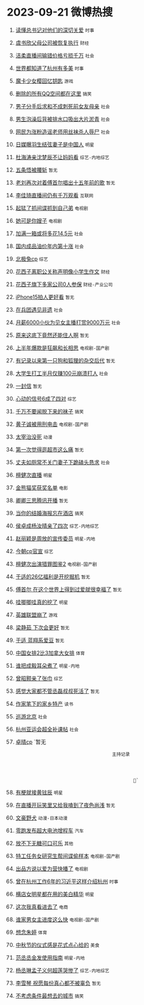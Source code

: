 # 2023-09-21 微博热搜 
1. [读懂总书记对他们的深切关爱](https://m.weibo.cn/search?containerid=100103type%3D1%26t%3D10%26q%3D%23%E8%AF%BB%E6%87%82%E6%80%BB%E4%B9%A6%E8%AE%B0%E5%AF%B9%E4%BB%96%E4%BB%AC%E7%9A%84%E6%B7%B1%E5%88%87%E5%85%B3%E7%88%B1%23&stream_entry_id=51&isnewpage=1&extparam=seat%3D1%26cate%3D10103%26stream_entry_id%3D51%26dgr%3D0%26pos%3D0%26filter_type%3Drealtimehot%26c_type%3D51%26q%3D%2523%25E8%25AF%25BB%25E6%2587%2582%25E6%2580%25BB%25E4%25B9%25A6%25E8%25AE%25B0%25E5%25AF%25B9%25E4%25BB%2596%25E4%25BB%25AC%25E7%259A%2584%25E6%25B7%25B1%25E5%2588%2587%25E5%2585%25B3%25E7%2588%25B1%2523%26display_time%3D1695241153%26pre_seqid%3D169524115311402733313) `时事` 

2. [虞书欣父母公司被恢复执行](https://m.weibo.cn/search?containerid=100103type%3D1%26t%3D10%26q%3D%23%E8%99%9E%E4%B9%A6%E6%AC%A3%E7%88%B6%E6%AF%8D%E5%85%AC%E5%8F%B8%E8%A2%AB%E6%81%A2%E5%A4%8D%E6%89%A7%E8%A1%8C%23&stream_entry_id=31&isnewpage=1&extparam=seat%3D1%26band_rank%3D1%26stream_entry_id%3D31%26flag%3D2%26filter_type%3Drealtimehot%26c_type%3D31%26cate%3D5001%26lcate%3D5001%26realpos%3D1%26q%3D%2523%25E8%2599%259E%25E4%25B9%25A6%25E6%25AC%25A3%25E7%2588%25B6%25E6%25AF%258D%25E5%2585%25AC%25E5%258F%25B8%25E8%25A2%25AB%25E6%2581%25A2%25E5%25A4%258D%25E6%2589%25A7%25E8%25A1%258C%2523%26dgr%3D0%26pos%3D0%26display_time%3D1695241153%26pre_seqid%3D169524115311402733313) `财经` 

3. [洁柔直播间输错价格亏损千万](https://m.weibo.cn/search?containerid=100103type%3D1%26t%3D10%26q%3D%23%E6%B4%81%E6%9F%94%E7%9B%B4%E6%92%AD%E9%97%B4%E8%BE%93%E9%94%99%E4%BB%B7%E6%A0%BC%E4%BA%8F%E6%8D%9F%E5%8D%83%E4%B8%87%23&stream_entry_id=31&isnewpage=1&extparam=seat%3D1%26band_rank%3D2%26stream_entry_id%3D31%26flag%3D2%26filter_type%3Drealtimehot%26c_type%3D31%26cate%3D5001%26lcate%3D5001%26realpos%3D2%26q%3D%2523%25E6%25B4%2581%25E6%259F%2594%25E7%259B%25B4%25E6%2592%25AD%25E9%2597%25B4%25E8%25BE%2593%25E9%2594%2599%25E4%25BB%25B7%25E6%25A0%25BC%25E4%25BA%258F%25E6%258D%259F%25E5%258D%2583%25E4%25B8%2587%2523%26dgr%3D0%26pos%3D1%26display_time%3D1695241153%26pre_seqid%3D169524115311402733313) `社会` 

4. [世界都知道了杭州有多美](https://m.weibo.cn/search?containerid=100103type%3D1%26t%3D10%26q%3D%23%E4%B8%96%E7%95%8C%E9%83%BD%E7%9F%A5%E9%81%93%E4%BA%86%E6%9D%AD%E5%B7%9E%E6%9C%89%E5%A4%9A%E7%BE%8E%23&stream_entry_id=31&isnewpage=1&extparam=seat%3D1%26band_rank%3D3%26stream_entry_id%3D31%26flag%3D0%26filter_type%3Drealtimehot%26c_type%3D31%26cate%3D5001%26lcate%3D5001%26realpos%3D3%26q%3D%2523%25E4%25B8%2596%25E7%2595%258C%25E9%2583%25BD%25E7%259F%25A5%25E9%2581%2593%25E4%25BA%2586%25E6%259D%25AD%25E5%25B7%259E%25E6%259C%2589%25E5%25A4%259A%25E7%25BE%258E%2523%26dgr%3D0%26pos%3D2%26display_time%3D1695241153%26pre_seqid%3D169524115311402733313) `时事` 

5. [魔卡少女樱回忆钥匙](https://m.weibo.cn/search?containerid=100103type%3D1%26t%3D10%26q%3D%23%E9%AD%94%E5%8D%A1%E5%B0%91%E5%A5%B3%E6%A8%B1%E5%9B%9E%E5%BF%86%E9%92%A5%E5%8C%99%23&stream_entry_id=31&isnewpage=1&extparam=seat%3D1%26adid%3D203536%26stream_entry_id%3D31%26pos%3D3%26c_type%3D31%26band_rank%3D4%26cate%3D5001%26topic_ad%3D1%26filter_type%3Drealtimehot%26lcate%3D5001%26q%3D%2523%25E9%25AD%2594%25E5%258D%25A1%25E5%25B0%2591%25E5%25A5%25B3%25E6%25A8%25B1%25E5%259B%259E%25E5%25BF%2586%25E9%2592%25A5%25E5%258C%2599%2523%26dgr%3D0%26is_ad_pos%3D1%26display_time%3D1695241153%26pre_seqid%3D169524115311402733313) `游戏` 

6. [删除的所有QQ空间都在这里](https://m.weibo.cn/search?containerid=100103type%3D1%26t%3D10%26q%3D%23%E5%88%A0%E9%99%A4%E7%9A%84%E6%89%80%E6%9C%89QQ%E7%A9%BA%E9%97%B4%E9%83%BD%E5%9C%A8%E8%BF%99%E9%87%8C%23&stream_entry_id=31&isnewpage=1&extparam=seat%3D1%26band_rank%3D4%26stream_entry_id%3D31%26flag%3D16%26filter_type%3Drealtimehot%26c_type%3D31%26cate%3D5001%26lcate%3D5001%26realpos%3D4%26q%3D%2523%25E5%2588%25A0%25E9%2599%25A4%25E7%259A%2584%25E6%2589%2580%25E6%259C%2589QQ%25E7%25A9%25BA%25E9%2597%25B4%25E9%2583%25BD%25E5%259C%25A8%25E8%25BF%2599%25E9%2587%258C%2523%26dgr%3D0%26pos%3D4%26display_time%3D1695241153%26pre_seqid%3D169524115311402733313) `搞笑` 

7. [男子分手后求和不成刺死前女友母亲](https://m.weibo.cn/search?containerid=100103type%3D1%26t%3D10%26q%3D%23%E7%94%B7%E5%AD%90%E5%88%86%E6%89%8B%E5%90%8E%E6%B1%82%E5%92%8C%E4%B8%8D%E6%88%90%E5%88%BA%E6%AD%BB%E5%89%8D%E5%A5%B3%E5%8F%8B%E6%AF%8D%E4%BA%B2%23&stream_entry_id=31&isnewpage=1&extparam=seat%3D1%26band_rank%3D5%26stream_entry_id%3D31%26flag%3D0%26filter_type%3Drealtimehot%26c_type%3D31%26cate%3D5001%26lcate%3D5001%26realpos%3D5%26q%3D%2523%25E7%2594%25B7%25E5%25AD%2590%25E5%2588%2586%25E6%2589%258B%25E5%2590%258E%25E6%25B1%2582%25E5%2592%258C%25E4%25B8%258D%25E6%2588%2590%25E5%2588%25BA%25E6%25AD%25BB%25E5%2589%258D%25E5%25A5%25B3%25E5%258F%258B%25E6%25AF%258D%25E4%25BA%25B2%2523%26dgr%3D0%26pos%3D5%26display_time%3D1695241153%26pre_seqid%3D169524115311402733313) `社会` 

8. [男生泡澡后背被排水口吸出大片淤青](https://m.weibo.cn/search?containerid=100103type%3D1%26t%3D10%26q%3D%23%E7%94%B7%E7%94%9F%E6%B3%A1%E6%BE%A1%E5%90%8E%E8%83%8C%E8%A2%AB%E6%8E%92%E6%B0%B4%E5%8F%A3%E5%90%B8%E5%87%BA%E5%A4%A7%E7%89%87%E6%B7%A4%E9%9D%92%23&stream_entry_id=31&isnewpage=1&extparam=seat%3D1%26band_rank%3D6%26stream_entry_id%3D31%26flag%3D0%26filter_type%3Drealtimehot%26c_type%3D31%26cate%3D5001%26lcate%3D5001%26realpos%3D6%26q%3D%2523%25E7%2594%25B7%25E7%2594%259F%25E6%25B3%25A1%25E6%25BE%25A1%25E5%2590%258E%25E8%2583%258C%25E8%25A2%25AB%25E6%258E%2592%25E6%25B0%25B4%25E5%258F%25A3%25E5%2590%25B8%25E5%2587%25BA%25E5%25A4%25A7%25E7%2589%2587%25E6%25B7%25A4%25E9%259D%2592%2523%26dgr%3D0%26pos%3D6%26display_time%3D1695241153%26pre_seqid%3D169524115311402733313) `社会` 

9. [网民为涨粉造谣老师用丝袜杀人辱尸](https://m.weibo.cn/search?containerid=100103type%3D1%26t%3D10%26q%3D%23%E7%BD%91%E6%B0%91%E4%B8%BA%E6%B6%A8%E7%B2%89%E9%80%A0%E8%B0%A3%E8%80%81%E5%B8%88%E7%94%A8%E4%B8%9D%E8%A2%9C%E6%9D%80%E4%BA%BA%E8%BE%B1%E5%B0%B8%23&stream_entry_id=31&isnewpage=1&extparam=seat%3D1%26adid%3D204476%26stream_entry_id%3D31%26pos%3D7%26c_type%3D31%26cate%3D5001%26band_rank%3D7%26filter_type%3Drealtimehot%26lcate%3D5001%26q%3D%2523%25E7%25BD%2591%25E6%25B0%2591%25E4%25B8%25BA%25E6%25B6%25A8%25E7%25B2%2589%25E9%2580%25A0%25E8%25B0%25A3%25E8%2580%2581%25E5%25B8%2588%25E7%2594%25A8%25E4%25B8%259D%25E8%25A2%259C%25E6%259D%2580%25E4%25BA%25BA%25E8%25BE%25B1%25E5%25B0%25B8%2523%26dgr%3D0%26is_ad_pos%3D1%26display_time%3D1695241153%26pre_seqid%3D169524115311402733313) `社会` 

10. [日媒曝羽生结弦妻子是中国人](https://m.weibo.cn/search?containerid=100103type%3D1%26t%3D10%26q%3D%23%E6%97%A5%E5%AA%92%E6%9B%9D%E7%BE%BD%E7%94%9F%E7%BB%93%E5%BC%A6%E5%A6%BB%E5%AD%90%E6%98%AF%E4%B8%AD%E5%9B%BD%E4%BA%BA%23&stream_entry_id=31&isnewpage=1&extparam=seat%3D1%26band_rank%3D7%26stream_entry_id%3D31%26flag%3D0%26filter_type%3Drealtimehot%26c_type%3D31%26cate%3D5001%26lcate%3D5001%26realpos%3D7%26q%3D%2523%25E6%2597%25A5%25E5%25AA%2592%25E6%259B%259D%25E7%25BE%25BD%25E7%2594%259F%25E7%25BB%2593%25E5%25BC%25A6%25E5%25A6%25BB%25E5%25AD%2590%25E6%2598%25AF%25E4%25B8%25AD%25E5%259B%25BD%25E4%25BA%25BA%2523%26dgr%3D0%26pos%3D8%26display_time%3D1695241153%26pre_seqid%3D169524115311402733313) `明星` 

11. [杜海涛亲沈梦辰不让妈妈看](https://m.weibo.cn/search?containerid=100103type%3D1%26t%3D10%26q%3D%23%E6%9D%9C%E6%B5%B7%E6%B6%9B%E4%BA%B2%E6%B2%88%E6%A2%A6%E8%BE%B0%E4%B8%8D%E8%AE%A9%E5%A6%88%E5%A6%88%E7%9C%8B%23&stream_entry_id=31&isnewpage=1&extparam=seat%3D1%26band_rank%3D8%26stream_entry_id%3D31%26flag%3D0%26filter_type%3Drealtimehot%26c_type%3D31%26cate%3D5001%26lcate%3D5001%26realpos%3D8%26q%3D%2523%25E6%259D%259C%25E6%25B5%25B7%25E6%25B6%259B%25E4%25BA%25B2%25E6%25B2%2588%25E6%25A2%25A6%25E8%25BE%25B0%25E4%25B8%258D%25E8%25AE%25A9%25E5%25A6%2588%25E5%25A6%2588%25E7%259C%258B%2523%26dgr%3D0%26pos%3D9%26display_time%3D1695241153%26pre_seqid%3D169524115311402733313) `综艺-内地综艺` 

12. [五条悟被腰斩](https://m.weibo.cn/search?containerid=100103type%3D1%26t%3D10%26q%3D%E4%BA%94%E6%9D%A1%E6%82%9F%E8%A2%AB%E8%85%B0%E6%96%A9&stream_entry_id=31&isnewpage=1&extparam=seat%3D1%26band_rank%3D9%26stream_entry_id%3D31%26flag%3D16%26filter_type%3Drealtimehot%26c_type%3D31%26cate%3D5001%26lcate%3D5001%26realpos%3D9%26q%3D%25E4%25BA%2594%25E6%259D%25A1%25E6%2582%259F%25E8%25A2%25AB%25E8%2585%25B0%25E6%2596%25A9%26dgr%3D0%26pos%3D10%26display_time%3D1695241153%26pre_seqid%3D169524115311402733313) `暂无` 

13. [老刘再次对着傅首尔唱出十五年前的歌](https://m.weibo.cn/search?containerid=100103type%3D1%26t%3D10%26q%3D%E8%80%81%E5%88%98%E5%86%8D%E6%AC%A1%E5%AF%B9%E7%9D%80%E5%82%85%E9%A6%96%E5%B0%94%E5%94%B1%E5%87%BA%E5%8D%81%E4%BA%94%E5%B9%B4%E5%89%8D%E7%9A%84%E6%AD%8C&stream_entry_id=31&isnewpage=1&extparam=seat%3D1%26band_rank%3D10%26stream_entry_id%3D31%26flag%3D0%26filter_type%3Drealtimehot%26c_type%3D31%26cate%3D5001%26lcate%3D5001%26realpos%3D10%26q%3D%25E8%2580%2581%25E5%2588%2598%25E5%2586%258D%25E6%25AC%25A1%25E5%25AF%25B9%25E7%259D%2580%25E5%2582%2585%25E9%25A6%2596%25E5%25B0%2594%25E5%2594%25B1%25E5%2587%25BA%25E5%258D%2581%25E4%25BA%2594%25E5%25B9%25B4%25E5%2589%258D%25E7%259A%2584%25E6%25AD%258C%26dgr%3D0%26pos%3D11%26display_time%3D1695241153%26pre_seqid%3D169524115311402733313) `暂无` 

14. [李佳琦直播间仍有千万观看](https://m.weibo.cn/search?containerid=100103type%3D1%26t%3D10%26q%3D%23%E6%9D%8E%E4%BD%B3%E7%90%A6%E7%9B%B4%E6%92%AD%E9%97%B4%E4%BB%8D%E6%9C%89%E5%8D%83%E4%B8%87%E8%A7%82%E7%9C%8B%23&stream_entry_id=31&isnewpage=1&extparam=seat%3D1%26band_rank%3D11%26stream_entry_id%3D31%26flag%3D0%26filter_type%3Drealtimehot%26c_type%3D31%26cate%3D5001%26lcate%3D5001%26realpos%3D11%26q%3D%2523%25E6%259D%258E%25E4%25BD%25B3%25E7%2590%25A6%25E7%259B%25B4%25E6%2592%25AD%25E9%2597%25B4%25E4%25BB%258D%25E6%259C%2589%25E5%258D%2583%25E4%25B8%2587%25E8%25A7%2582%25E7%259C%258B%2523%26dgr%3D0%26pos%3D12%26display_time%3D1695241153%26pre_seqid%3D169524115311402733313) `互联网` 

15. [起猛了抓间谍抓到自己弟](https://m.weibo.cn/search?containerid=100103type%3D1%26t%3D10%26q%3D%23%E8%B5%B7%E7%8C%9B%E4%BA%86%E6%8A%93%E9%97%B4%E8%B0%8D%E6%8A%93%E5%88%B0%E8%87%AA%E5%B7%B1%E5%BC%9F%23&stream_entry_id=31&isnewpage=1&extparam=seat%3D1%26band_rank%3D12%26stream_entry_id%3D31%26flag%3D1%26filter_type%3Drealtimehot%26c_type%3D31%26cate%3D5001%26lcate%3D5001%26realpos%3D12%26q%3D%2523%25E8%25B5%25B7%25E7%258C%259B%25E4%25BA%2586%25E6%258A%2593%25E9%2597%25B4%25E8%25B0%258D%25E6%258A%2593%25E5%2588%25B0%25E8%2587%25AA%25E5%25B7%25B1%25E5%25BC%259F%2523%26dgr%3D0%26pos%3D13%26display_time%3D1695241153%26pre_seqid%3D169524115311402733313) `电视剧` 

16. [她可是你嫂子](https://m.weibo.cn/search?containerid=100103type%3D1%26t%3D10%26q%3D%23%E5%A5%B9%E5%8F%AF%E6%98%AF%E4%BD%A0%E5%AB%82%E5%AD%90%23&stream_entry_id=31&isnewpage=1&extparam=seat%3D1%26band_rank%3D13%26stream_entry_id%3D31%26flag%3D0%26filter_type%3Drealtimehot%26c_type%3D31%26cate%3D5001%26lcate%3D5001%26realpos%3D13%26q%3D%2523%25E5%25A5%25B9%25E5%258F%25AF%25E6%2598%25AF%25E4%25BD%25A0%25E5%25AB%2582%25E5%25AD%2590%2523%26dgr%3D0%26pos%3D14%26display_time%3D1695241153%26pre_seqid%3D169524115311402733313) `电视剧` 

17. [加满一箱或将多花14.5元](https://m.weibo.cn/search?containerid=100103type%3D1%26t%3D10%26q%3D%23%E5%8A%A0%E6%BB%A1%E4%B8%80%E7%AE%B1%E6%88%96%E5%B0%86%E5%A4%9A%E8%8A%B114.5%E5%85%83%23&stream_entry_id=31&isnewpage=1&extparam=seat%3D1%26band_rank%3D14%26stream_entry_id%3D31%26flag%3D0%26filter_type%3Drealtimehot%26c_type%3D31%26cate%3D5001%26lcate%3D5001%26realpos%3D14%26q%3D%2523%25E5%258A%25A0%25E6%25BB%25A1%25E4%25B8%2580%25E7%25AE%25B1%25E6%2588%2596%25E5%25B0%2586%25E5%25A4%259A%25E8%258A%25B114.5%25E5%2585%2583%2523%26dgr%3D0%26pos%3D15%26display_time%3D1695241153%26pre_seqid%3D169524115311402733313) `社会` 

18. [国内成品油价年内第十涨](https://m.weibo.cn/search?containerid=100103type%3D1%26t%3D10%26q%3D%23%E5%9B%BD%E5%86%85%E6%88%90%E5%93%81%E6%B2%B9%E4%BB%B7%E5%B9%B4%E5%86%85%E7%AC%AC%E5%8D%81%E6%B6%A8%23&stream_entry_id=31&isnewpage=1&extparam=seat%3D1%26band_rank%3D15%26stream_entry_id%3D31%26flag%3D0%26filter_type%3Drealtimehot%26c_type%3D31%26cate%3D5001%26lcate%3D5001%26realpos%3D15%26q%3D%2523%25E5%259B%25BD%25E5%2586%2585%25E6%2588%2590%25E5%2593%2581%25E6%25B2%25B9%25E4%25BB%25B7%25E5%25B9%25B4%25E5%2586%2585%25E7%25AC%25AC%25E5%258D%2581%25E6%25B6%25A8%2523%26dgr%3D0%26pos%3D16%26display_time%3D1695241153%26pre_seqid%3D169524115311402733313) `社会` 

19. [北极兔cp](https://m.weibo.cn/search?containerid=100103type%3D1%26t%3D10%26q%3D%E5%8C%97%E6%9E%81%E5%85%94cp&stream_entry_id=31&isnewpage=1&extparam=seat%3D1%26band_rank%3D16%26stream_entry_id%3D31%26flag%3D0%26filter_type%3Drealtimehot%26c_type%3D31%26cate%3D5001%26lcate%3D5001%26realpos%3D16%26q%3D%25E5%258C%2597%25E6%259E%2581%25E5%2585%2594cp%26dgr%3D0%26pos%3D17%26display_time%3D1695241153%26pre_seqid%3D169524115311402733313) `综艺` 

20. [花西子离职公关称声明像小学生作文](https://m.weibo.cn/search?containerid=100103type%3D1%26t%3D10%26q%3D%23%E8%8A%B1%E8%A5%BF%E5%AD%90%E7%A6%BB%E8%81%8C%E5%85%AC%E5%85%B3%E7%A7%B0%E5%A3%B0%E6%98%8E%E5%83%8F%E5%B0%8F%E5%AD%A6%E7%94%9F%E4%BD%9C%E6%96%87%23&stream_entry_id=31&isnewpage=1&extparam=seat%3D1%26band_rank%3D17%26stream_entry_id%3D31%26flag%3D0%26filter_type%3Drealtimehot%26c_type%3D31%26cate%3D5001%26lcate%3D5001%26realpos%3D17%26q%3D%2523%25E8%258A%25B1%25E8%25A5%25BF%25E5%25AD%2590%25E7%25A6%25BB%25E8%2581%258C%25E5%2585%25AC%25E5%2585%25B3%25E7%25A7%25B0%25E5%25A3%25B0%25E6%2598%258E%25E5%2583%258F%25E5%25B0%258F%25E5%25AD%25A6%25E7%2594%259F%25E4%25BD%259C%25E6%2596%2587%2523%26dgr%3D0%26pos%3D18%26display_time%3D1695241153%26pre_seqid%3D169524115311402733313) `财经` 

21. [花西子旗下多家公司0人参保](https://m.weibo.cn/search?containerid=100103type%3D1%26t%3D10%26q%3D%23%E8%8A%B1%E8%A5%BF%E5%AD%90%E6%97%97%E4%B8%8B%E5%A4%9A%E5%AE%B6%E5%85%AC%E5%8F%B80%E4%BA%BA%E5%8F%82%E4%BF%9D%23&stream_entry_id=31&isnewpage=1&extparam=seat%3D1%26band_rank%3D18%26stream_entry_id%3D31%26flag%3D0%26filter_type%3Drealtimehot%26c_type%3D31%26cate%3D5001%26lcate%3D5001%26realpos%3D18%26q%3D%2523%25E8%258A%25B1%25E8%25A5%25BF%25E5%25AD%2590%25E6%2597%2597%25E4%25B8%258B%25E5%25A4%259A%25E5%25AE%25B6%25E5%2585%25AC%25E5%258F%25B80%25E4%25BA%25BA%25E5%258F%2582%25E4%25BF%259D%2523%26dgr%3D0%26pos%3D19%26display_time%3D1695241153%26pre_seqid%3D169524115311402733313) `财经-产业公司` 

22. [iPhone15拍人更好看](https://m.weibo.cn/search?containerid=100103type%3D1%26t%3D10%26q%3DiPhone15%E6%8B%8D%E4%BA%BA%E6%9B%B4%E5%A5%BD%E7%9C%8B&stream_entry_id=31&isnewpage=1&extparam=seat%3D1%26band_rank%3D19%26stream_entry_id%3D31%26flag%3D0%26filter_type%3Drealtimehot%26c_type%3D31%26cate%3D5001%26lcate%3D5001%26realpos%3D19%26q%3DiPhone15%25E6%258B%258D%25E4%25BA%25BA%25E6%259B%25B4%25E5%25A5%25BD%25E7%259C%258B%26dgr%3D0%26pos%3D20%26display_time%3D1695241153%26pre_seqid%3D169524115311402733313) `暂无` 

23. [在兵团遇见非遗](https://m.weibo.cn/search?containerid=100103type%3D1%26t%3D10%26q%3D%23%E5%9C%A8%E5%85%B5%E5%9B%A2%E9%81%87%E8%A7%81%E9%9D%9E%E9%81%97%23&stream_entry_id=31&isnewpage=1&extparam=seat%3D1%26band_rank%3D20%26stream_entry_id%3D31%26flag%3D32768%26filter_type%3Drealtimehot%26c_type%3D31%26cate%3D5001%26lcate%3D5001%26realpos%3D20%26q%3D%2523%25E5%259C%25A8%25E5%2585%25B5%25E5%259B%25A2%25E9%2581%2587%25E8%25A7%2581%25E9%259D%259E%25E9%2581%2597%2523%26dgr%3D0%26pos%3D21%26display_time%3D1695241153%26pre_seqid%3D169524115311402733313) `社会` 

24. [月薪6000小伙为见女主播打赏9000万元](https://m.weibo.cn/search?containerid=100103type%3D1%26t%3D10%26q%3D%23%E6%9C%88%E8%96%AA6000%E5%B0%8F%E4%BC%99%E4%B8%BA%E8%A7%81%E5%A5%B3%E4%B8%BB%E6%92%AD%E6%89%93%E8%B5%8F9000%E4%B8%87%E5%85%83%23&stream_entry_id=31&isnewpage=1&extparam=seat%3D1%26band_rank%3D21%26stream_entry_id%3D31%26flag%3D0%26filter_type%3Drealtimehot%26c_type%3D31%26cate%3D5001%26lcate%3D5001%26realpos%3D21%26q%3D%2523%25E6%259C%2588%25E8%2596%25AA6000%25E5%25B0%258F%25E4%25BC%2599%25E4%25B8%25BA%25E8%25A7%2581%25E5%25A5%25B3%25E4%25B8%25BB%25E6%2592%25AD%25E6%2589%2593%25E8%25B5%258F9000%25E4%25B8%2587%25E5%2585%2583%2523%26dgr%3D0%26pos%3D22%26display_time%3D1695241153%26pre_seqid%3D169524115311402733313) `社会` 

25. [原来这底下竟然还能住人啊](https://m.weibo.cn/search?containerid=100103type%3D1%26t%3D10%26q%3D%E5%8E%9F%E6%9D%A5%E8%BF%99%E5%BA%95%E4%B8%8B%E7%AB%9F%E7%84%B6%E8%BF%98%E8%83%BD%E4%BD%8F%E4%BA%BA%E5%95%8A&stream_entry_id=31&isnewpage=1&extparam=seat%3D1%26band_rank%3D22%26stream_entry_id%3D31%26flag%3D0%26filter_type%3Drealtimehot%26c_type%3D31%26cate%3D5001%26lcate%3D5001%26realpos%3D22%26q%3D%25E5%258E%259F%25E6%259D%25A5%25E8%25BF%2599%25E5%25BA%2595%25E4%25B8%258B%25E7%25AB%259F%25E7%2584%25B6%25E8%25BF%2598%25E8%2583%25BD%25E4%25BD%258F%25E4%25BA%25BA%25E5%2595%258A%26dgr%3D0%26pos%3D23%26display_time%3D1695241153%26pre_seqid%3D169524115311402733313) `暂无` 

26. [上半年爆款是狂飙和长相思](https://m.weibo.cn/search?containerid=100103type%3D1%26t%3D10%26q%3D%23%E4%B8%8A%E5%8D%8A%E5%B9%B4%E7%88%86%E6%AC%BE%E6%98%AF%E7%8B%82%E9%A3%99%E5%92%8C%E9%95%BF%E7%9B%B8%E6%80%9D%23&stream_entry_id=31&isnewpage=1&extparam=seat%3D1%26band_rank%3D23%26stream_entry_id%3D31%26flag%3D1%26filter_type%3Drealtimehot%26c_type%3D31%26cate%3D5001%26lcate%3D5001%26realpos%3D23%26q%3D%2523%25E4%25B8%258A%25E5%258D%258A%25E5%25B9%25B4%25E7%2588%2586%25E6%25AC%25BE%25E6%2598%25AF%25E7%258B%2582%25E9%25A3%2599%25E5%2592%258C%25E9%2595%25BF%25E7%259B%25B8%25E6%2580%259D%2523%26dgr%3D0%26pos%3D24%26display_time%3D1695241153%26pre_seqid%3D169524115311402733313) `电视剧-国产剧` 

27. [有记录以来第一只狗和狐狸的杂交后代](https://m.weibo.cn/search?containerid=100103type%3D1%26t%3D10%26q%3D%E6%9C%89%E8%AE%B0%E5%BD%95%E4%BB%A5%E6%9D%A5%E7%AC%AC%E4%B8%80%E5%8F%AA%E7%8B%97%E5%92%8C%E7%8B%90%E7%8B%B8%E7%9A%84%E6%9D%82%E4%BA%A4%E5%90%8E%E4%BB%A3&stream_entry_id=31&isnewpage=1&extparam=seat%3D1%26band_rank%3D24%26stream_entry_id%3D31%26flag%3D0%26filter_type%3Drealtimehot%26c_type%3D31%26cate%3D5001%26lcate%3D5001%26realpos%3D24%26q%3D%25E6%259C%2589%25E8%25AE%25B0%25E5%25BD%2595%25E4%25BB%25A5%25E6%259D%25A5%25E7%25AC%25AC%25E4%25B8%2580%25E5%258F%25AA%25E7%258B%2597%25E5%2592%258C%25E7%258B%2590%25E7%258B%25B8%25E7%259A%2584%25E6%259D%2582%25E4%25BA%25A4%25E5%2590%258E%25E4%25BB%25A3%26dgr%3D0%26pos%3D25%26display_time%3D1695241153%26pre_seqid%3D169524115311402733313) `暂无` 

28. [大学生打工半月仅赚100元崩溃打人](https://m.weibo.cn/search?containerid=100103type%3D1%26t%3D10%26q%3D%23%E5%A4%A7%E5%AD%A6%E7%94%9F%E6%89%93%E5%B7%A5%E5%8D%8A%E6%9C%88%E4%BB%85%E8%B5%9A100%E5%85%83%E5%B4%A9%E6%BA%83%E6%89%93%E4%BA%BA%23&stream_entry_id=31&isnewpage=1&extparam=seat%3D1%26band_rank%3D25%26stream_entry_id%3D31%26flag%3D0%26filter_type%3Drealtimehot%26c_type%3D31%26cate%3D5001%26lcate%3D5001%26realpos%3D25%26q%3D%2523%25E5%25A4%25A7%25E5%25AD%25A6%25E7%2594%259F%25E6%2589%2593%25E5%25B7%25A5%25E5%258D%258A%25E6%259C%2588%25E4%25BB%2585%25E8%25B5%259A100%25E5%2585%2583%25E5%25B4%25A9%25E6%25BA%2583%25E6%2589%2593%25E4%25BA%25BA%2523%26dgr%3D0%26pos%3D26%26display_time%3D1695241153%26pre_seqid%3D169524115311402733313) `社会` 

29. [一封信](https://m.weibo.cn/search?containerid=100103type%3D1%26t%3D10%26q%3D%E4%B8%80%E5%B0%81%E4%BF%A1&stream_entry_id=31&isnewpage=1&extparam=seat%3D1%26band_rank%3D26%26stream_entry_id%3D31%26flag%3D0%26filter_type%3Drealtimehot%26c_type%3D31%26cate%3D5001%26lcate%3D5001%26realpos%3D26%26q%3D%25E4%25B8%2580%25E5%25B0%2581%25E4%25BF%25A1%26dgr%3D0%26pos%3D27%26display_time%3D1695241153%26pre_seqid%3D169524115311402733313) `暂无` 

30. [心动的信号6成了四对](https://m.weibo.cn/search?containerid=100103type%3D1%26t%3D10%26q%3D%23%E5%BF%83%E5%8A%A8%E7%9A%84%E4%BF%A1%E5%8F%B76%E6%88%90%E4%BA%86%E5%9B%9B%E5%AF%B9%23&stream_entry_id=31&isnewpage=1&extparam=seat%3D1%26band_rank%3D27%26stream_entry_id%3D31%26flag%3D0%26filter_type%3Drealtimehot%26c_type%3D31%26cate%3D5001%26lcate%3D5001%26realpos%3D27%26q%3D%2523%25E5%25BF%2583%25E5%258A%25A8%25E7%259A%2584%25E4%25BF%25A1%25E5%258F%25B76%25E6%2588%2590%25E4%25BA%2586%25E5%259B%259B%25E5%25AF%25B9%2523%26dgr%3D0%26pos%3D28%26display_time%3D1695241153%26pre_seqid%3D169524115311402733313) `综艺` 

31. [千万不要闻脱下来的袜子](https://m.weibo.cn/search?containerid=100103type%3D1%26t%3D10%26q%3D%23%E5%8D%83%E4%B8%87%E4%B8%8D%E8%A6%81%E9%97%BB%E8%84%B1%E4%B8%8B%E6%9D%A5%E7%9A%84%E8%A2%9C%E5%AD%90%23&stream_entry_id=31&isnewpage=1&extparam=seat%3D1%26band_rank%3D28%26stream_entry_id%3D31%26flag%3D0%26filter_type%3Drealtimehot%26c_type%3D31%26cate%3D5001%26lcate%3D5001%26realpos%3D28%26q%3D%2523%25E5%258D%2583%25E4%25B8%2587%25E4%25B8%258D%25E8%25A6%2581%25E9%2597%25BB%25E8%2584%25B1%25E4%25B8%258B%25E6%259D%25A5%25E7%259A%2584%25E8%25A2%259C%25E5%25AD%2590%2523%26dgr%3D0%26pos%3D29%26display_time%3D1695241153%26pre_seqid%3D169524115311402733313) `搞笑` 

32. [黄子诚被用刑电击](https://m.weibo.cn/search?containerid=100103type%3D1%26t%3D10%26q%3D%23%E9%BB%84%E5%AD%90%E8%AF%9A%E8%A2%AB%E7%94%A8%E5%88%91%E7%94%B5%E5%87%BB%23&stream_entry_id=31&isnewpage=1&extparam=seat%3D1%26band_rank%3D29%26stream_entry_id%3D31%26flag%3D0%26filter_type%3Drealtimehot%26c_type%3D31%26cate%3D5001%26lcate%3D5001%26realpos%3D29%26q%3D%2523%25E9%25BB%2584%25E5%25AD%2590%25E8%25AF%259A%25E8%25A2%25AB%25E7%2594%25A8%25E5%2588%2591%25E7%2594%25B5%25E5%2587%25BB%2523%26dgr%3D0%26pos%3D30%26display_time%3D1695241153%26pre_seqid%3D169524115311402733313) `电视剧-国产剧` 

33. [太宰治没死](https://m.weibo.cn/search?containerid=100103type%3D1%26t%3D10%26q%3D%23%E5%A4%AA%E5%AE%B0%E6%B2%BB%E6%B2%A1%E6%AD%BB%23&stream_entry_id=31&isnewpage=1&extparam=seat%3D1%26band_rank%3D30%26stream_entry_id%3D31%26flag%3D0%26filter_type%3Drealtimehot%26c_type%3D31%26cate%3D5001%26lcate%3D5001%26realpos%3D30%26q%3D%2523%25E5%25A4%25AA%25E5%25AE%25B0%25E6%25B2%25BB%25E6%25B2%25A1%25E6%25AD%25BB%2523%26dgr%3D0%26pos%3D31%26display_time%3D1695241153%26pre_seqid%3D169524115311402733313) `动漫` 

34. [第一次觉得逛超市这么痛](https://m.weibo.cn/search?containerid=100103type%3D1%26t%3D10%26q%3D%E7%AC%AC%E4%B8%80%E6%AC%A1%E8%A7%89%E5%BE%97%E9%80%9B%E8%B6%85%E5%B8%82%E8%BF%99%E4%B9%88%E7%97%9B&stream_entry_id=31&isnewpage=1&extparam=seat%3D1%26band_rank%3D31%26stream_entry_id%3D31%26flag%3D1%26filter_type%3Drealtimehot%26c_type%3D31%26cate%3D5001%26lcate%3D5001%26realpos%3D31%26q%3D%25E7%25AC%25AC%25E4%25B8%2580%25E6%25AC%25A1%25E8%25A7%2589%25E5%25BE%2597%25E9%2580%259B%25E8%25B6%2585%25E5%25B8%2582%25E8%25BF%2599%25E4%25B9%2588%25E7%2597%259B%26dgr%3D0%26pos%3D32%26display_time%3D1695241153%26pre_seqid%3D169524115311402733313) `暂无` 

35. [丈夫如厕常不关门妻子下跪磕头恳求](https://m.weibo.cn/search?containerid=100103type%3D1%26t%3D10%26q%3D%23%E4%B8%88%E5%A4%AB%E5%A6%82%E5%8E%95%E5%B8%B8%E4%B8%8D%E5%85%B3%E9%97%A8%E5%A6%BB%E5%AD%90%E4%B8%8B%E8%B7%AA%E7%A3%95%E5%A4%B4%E6%81%B3%E6%B1%82%23&stream_entry_id=31&isnewpage=1&extparam=seat%3D1%26band_rank%3D32%26stream_entry_id%3D31%26flag%3D0%26filter_type%3Drealtimehot%26c_type%3D31%26cate%3D5001%26lcate%3D5001%26realpos%3D32%26q%3D%2523%25E4%25B8%2588%25E5%25A4%25AB%25E5%25A6%2582%25E5%258E%2595%25E5%25B8%25B8%25E4%25B8%258D%25E5%2585%25B3%25E9%2597%25A8%25E5%25A6%25BB%25E5%25AD%2590%25E4%25B8%258B%25E8%25B7%25AA%25E7%25A3%2595%25E5%25A4%25B4%25E6%2581%25B3%25E6%25B1%2582%2523%26dgr%3D0%26pos%3D33%26display_time%3D1695241153%26pre_seqid%3D169524115311402733313) `社会` 

36. [檀健次直播](https://m.weibo.cn/search?containerid=100103type%3D1%26t%3D10%26q%3D%E6%AA%80%E5%81%A5%E6%AC%A1%E7%9B%B4%E6%92%AD&stream_entry_id=31&isnewpage=1&extparam=seat%3D1%26band_rank%3D33%26stream_entry_id%3D31%26flag%3D0%26filter_type%3Drealtimehot%26c_type%3D31%26cate%3D5001%26lcate%3D5001%26realpos%3D33%26q%3D%25E6%25AA%2580%25E5%2581%25A5%25E6%25AC%25A1%25E7%259B%25B4%25E6%2592%25AD%26dgr%3D0%26pos%3D34%26display_time%3D1695241153%26pre_seqid%3D169524115311402733313) `明星` 

37. [金熊猫奖获奖名单](https://m.weibo.cn/search?containerid=100103type%3D1%26t%3D10%26q%3D%23%E9%87%91%E7%86%8A%E7%8C%AB%E5%A5%96%E8%8E%B7%E5%A5%96%E5%90%8D%E5%8D%95%23&stream_entry_id=31&isnewpage=1&extparam=seat%3D1%26band_rank%3D34%26stream_entry_id%3D31%26flag%3D0%26filter_type%3Drealtimehot%26c_type%3D31%26cate%3D5001%26lcate%3D5001%26realpos%3D34%26q%3D%2523%25E9%2587%2591%25E7%2586%258A%25E7%258C%25AB%25E5%25A5%2596%25E8%258E%25B7%25E5%25A5%2596%25E5%2590%258D%25E5%258D%2595%2523%26dgr%3D0%26pos%3D35%26display_time%3D1695241153%26pre_seqid%3D169524115311402733313) `电影` 

38. [卿卿三思腾讯开播](https://m.weibo.cn/search?containerid=100103type%3D1%26t%3D10%26q%3D%23%E5%8D%BF%E5%8D%BF%E4%B8%89%E6%80%9D%E8%85%BE%E8%AE%AF%E5%BC%80%E6%92%AD%23&stream_entry_id=31&isnewpage=1&extparam=seat%3D1%26band_rank%3D35%26stream_entry_id%3D31%26flag%3D0%26filter_type%3Drealtimehot%26c_type%3D31%26cate%3D5001%26lcate%3D5001%26realpos%3D35%26q%3D%2523%25E5%258D%25BF%25E5%258D%25BF%25E4%25B8%2589%25E6%2580%259D%25E8%2585%25BE%25E8%25AE%25AF%25E5%25BC%2580%25E6%2592%25AD%2523%26dgr%3D0%26pos%3D36%26display_time%3D1695241153%26pre_seqid%3D169524115311402733313) `暂无` 

39. [当你的结婚海报忘在酒店](https://m.weibo.cn/search?containerid=100103type%3D1%26t%3D10%26q%3D%23%E5%BD%93%E4%BD%A0%E7%9A%84%E7%BB%93%E5%A9%9A%E6%B5%B7%E6%8A%A5%E5%BF%98%E5%9C%A8%E9%85%92%E5%BA%97%23&stream_entry_id=31&isnewpage=1&extparam=seat%3D1%26band_rank%3D36%26stream_entry_id%3D31%26flag%3D0%26filter_type%3Drealtimehot%26c_type%3D31%26cate%3D5001%26lcate%3D5001%26realpos%3D36%26q%3D%2523%25E5%25BD%2593%25E4%25BD%25A0%25E7%259A%2584%25E7%25BB%2593%25E5%25A9%259A%25E6%25B5%25B7%25E6%258A%25A5%25E5%25BF%2598%25E5%259C%25A8%25E9%2585%2592%25E5%25BA%2597%2523%26dgr%3D0%26pos%3D37%26display_time%3D1695241153%26pre_seqid%3D169524115311402733313) `搞笑` 

40. [侯卓成杨汝晴亲了四次](https://m.weibo.cn/search?containerid=100103type%3D1%26t%3D10%26q%3D%23%E4%BE%AF%E5%8D%93%E6%88%90%E6%9D%A8%E6%B1%9D%E6%99%B4%E4%BA%B2%E4%BA%86%E5%9B%9B%E6%AC%A1%23&stream_entry_id=31&isnewpage=1&extparam=seat%3D1%26band_rank%3D37%26stream_entry_id%3D31%26flag%3D0%26filter_type%3Drealtimehot%26c_type%3D31%26cate%3D5001%26lcate%3D5001%26realpos%3D37%26q%3D%2523%25E4%25BE%25AF%25E5%258D%2593%25E6%2588%2590%25E6%259D%25A8%25E6%25B1%259D%25E6%2599%25B4%25E4%25BA%25B2%25E4%25BA%2586%25E5%259B%259B%25E6%25AC%25A1%2523%26dgr%3D0%26pos%3D38%26display_time%3D1695241153%26pre_seqid%3D169524115311402733313) `综艺-内地综艺` 

41. [赵丽颖是周放的宣传委员](https://m.weibo.cn/search?containerid=100103type%3D1%26t%3D10%26q%3D%23%E8%B5%B5%E4%B8%BD%E9%A2%96%E6%98%AF%E5%91%A8%E6%94%BE%E7%9A%84%E5%AE%A3%E4%BC%A0%E5%A7%94%E5%91%98%23&stream_entry_id=31&isnewpage=1&extparam=seat%3D1%26band_rank%3D38%26stream_entry_id%3D31%26flag%3D0%26filter_type%3Drealtimehot%26c_type%3D31%26cate%3D5001%26lcate%3D5001%26realpos%3D38%26q%3D%2523%25E8%25B5%25B5%25E4%25B8%25BD%25E9%25A2%2596%25E6%2598%25AF%25E5%2591%25A8%25E6%2594%25BE%25E7%259A%2584%25E5%25AE%25A3%25E4%25BC%25A0%25E5%25A7%2594%25E5%2591%2598%2523%26dgr%3D0%26pos%3D39%26display_time%3D1695241153%26pre_seqid%3D169524115311402733313) `明星-内地` 

42. [今朝cp官宣](https://m.weibo.cn/search?containerid=100103type%3D1%26t%3D10%26q%3D%23%E4%BB%8A%E6%9C%9Dcp%E5%AE%98%E5%AE%A3%23&stream_entry_id=31&isnewpage=1&extparam=seat%3D1%26band_rank%3D39%26stream_entry_id%3D31%26flag%3D0%26filter_type%3Drealtimehot%26c_type%3D31%26cate%3D5001%26lcate%3D5001%26realpos%3D39%26q%3D%2523%25E4%25BB%258A%25E6%259C%259Dcp%25E5%25AE%2598%25E5%25AE%25A3%2523%26dgr%3D0%26pos%3D40%26display_time%3D1695241153%26pre_seqid%3D169524115311402733313) `综艺` 

43. [檀健次出演猎罪图鉴2](https://m.weibo.cn/search?containerid=100103type%3D1%26t%3D10%26q%3D%23%E6%AA%80%E5%81%A5%E6%AC%A1%E5%87%BA%E6%BC%94%E7%8C%8E%E7%BD%AA%E5%9B%BE%E9%89%B42%23&stream_entry_id=31&isnewpage=1&extparam=seat%3D1%26band_rank%3D40%26stream_entry_id%3D31%26flag%3D0%26filter_type%3Drealtimehot%26c_type%3D31%26cate%3D5001%26lcate%3D5001%26realpos%3D40%26q%3D%2523%25E6%25AA%2580%25E5%2581%25A5%25E6%25AC%25A1%25E5%2587%25BA%25E6%25BC%2594%25E7%258C%258E%25E7%25BD%25AA%25E5%259B%25BE%25E9%2589%25B42%2523%26dgr%3D0%26pos%3D41%26display_time%3D1695241153%26pre_seqid%3D169524115311402733313) `电视剧-国产剧` 

44. [于适的26亿福利是开挖掘机](https://m.weibo.cn/search?containerid=100103type%3D1%26t%3D10%26q%3D%23%E4%BA%8E%E9%80%82%E7%9A%8426%E4%BA%BF%E7%A6%8F%E5%88%A9%E6%98%AF%E5%BC%80%E6%8C%96%E6%8E%98%E6%9C%BA%23&stream_entry_id=31&isnewpage=1&extparam=seat%3D1%26band_rank%3D41%26stream_entry_id%3D31%26flag%3D0%26filter_type%3Drealtimehot%26c_type%3D31%26cate%3D5001%26lcate%3D5001%26realpos%3D41%26q%3D%2523%25E4%25BA%258E%25E9%2580%2582%25E7%259A%258426%25E4%25BA%25BF%25E7%25A6%258F%25E5%2588%25A9%25E6%2598%25AF%25E5%25BC%2580%25E6%258C%2596%25E6%258E%2598%25E6%259C%25BA%2523%26dgr%3D0%26pos%3D42%26display_time%3D1695241153%26pre_seqid%3D169524115311402733313) `暂无` 

45. [傅首尔 在这个世界上得到过爱就很幸福了](https://m.weibo.cn/search?containerid=100103type%3D1%26t%3D10%26q%3D%E5%82%85%E9%A6%96%E5%B0%94+%E5%9C%A8%E8%BF%99%E4%B8%AA%E4%B8%96%E7%95%8C%E4%B8%8A%E5%BE%97%E5%88%B0%E8%BF%87%E7%88%B1%E5%B0%B1%E5%BE%88%E5%B9%B8%E7%A6%8F%E4%BA%86&stream_entry_id=31&isnewpage=1&extparam=seat%3D1%26band_rank%3D42%26stream_entry_id%3D31%26flag%3D0%26filter_type%3Drealtimehot%26c_type%3D31%26cate%3D5001%26lcate%3D5001%26realpos%3D42%26q%3D%25E5%2582%2585%25E9%25A6%2596%25E5%25B0%2594%2520%25E5%259C%25A8%25E8%25BF%2599%25E4%25B8%25AA%25E4%25B8%2596%25E7%2595%258C%25E4%25B8%258A%25E5%25BE%2597%25E5%2588%25B0%25E8%25BF%2587%25E7%2588%25B1%25E5%25B0%25B1%25E5%25BE%2588%25E5%25B9%25B8%25E7%25A6%258F%25E4%25BA%2586%26dgr%3D0%26pos%3D43%26display_time%3D1695241153%26pre_seqid%3D169524115311402733313) `暂无` 

46. [哇唧唧哇真的挖了](https://m.weibo.cn/search?containerid=100103type%3D1%26t%3D10%26q%3D%23%E5%93%87%E5%94%A7%E5%94%A7%E5%93%87%E7%9C%9F%E7%9A%84%E6%8C%96%E4%BA%86%23&stream_entry_id=31&isnewpage=1&extparam=seat%3D1%26band_rank%3D43%26stream_entry_id%3D31%26flag%3D0%26filter_type%3Drealtimehot%26c_type%3D31%26cate%3D5001%26lcate%3D5001%26realpos%3D43%26q%3D%2523%25E5%2593%2587%25E5%2594%25A7%25E5%2594%25A7%25E5%2593%2587%25E7%259C%259F%25E7%259A%2584%25E6%258C%2596%25E4%25BA%2586%2523%26dgr%3D0%26pos%3D44%26display_time%3D1695241153%26pre_seqid%3D169524115311402733313) `明星` 

47. [英雄联盟崩了](https://m.weibo.cn/search?containerid=100103type%3D1%26t%3D10%26q%3D%E8%8B%B1%E9%9B%84%E8%81%94%E7%9B%9F%E5%B4%A9%E4%BA%86&stream_entry_id=31&isnewpage=1&extparam=seat%3D1%26band_rank%3D44%26stream_entry_id%3D31%26flag%3D0%26filter_type%3Drealtimehot%26c_type%3D31%26cate%3D5001%26lcate%3D5001%26realpos%3D44%26q%3D%25E8%258B%25B1%25E9%259B%2584%25E8%2581%2594%25E7%259B%259F%25E5%25B4%25A9%25E4%25BA%2586%26dgr%3D0%26pos%3D45%26display_time%3D1695241153%26pre_seqid%3D169524115311402733313) `游戏` 

48. [梁静茹 下次会更好](https://m.weibo.cn/search?containerid=100103type%3D1%26t%3D10%26q%3D%E6%A2%81%E9%9D%99%E8%8C%B9+%E4%B8%8B%E6%AC%A1%E4%BC%9A%E6%9B%B4%E5%A5%BD&stream_entry_id=31&isnewpage=1&extparam=seat%3D1%26band_rank%3D45%26stream_entry_id%3D31%26flag%3D0%26filter_type%3Drealtimehot%26c_type%3D31%26cate%3D5001%26lcate%3D5001%26realpos%3D45%26q%3D%25E6%25A2%2581%25E9%259D%2599%25E8%258C%25B9%2520%25E4%25B8%258B%25E6%25AC%25A1%25E4%25BC%259A%25E6%259B%25B4%25E5%25A5%25BD%26dgr%3D0%26pos%3D46%26display_time%3D1695241153%26pre_seqid%3D169524115311402733313) `暂无` 

49. [于适 蓝翔系爱豆](https://m.weibo.cn/search?containerid=100103type%3D1%26t%3D10%26q%3D%E4%BA%8E%E9%80%82+%E8%93%9D%E7%BF%94%E7%B3%BB%E7%88%B1%E8%B1%86&stream_entry_id=31&isnewpage=1&extparam=seat%3D1%26band_rank%3D46%26stream_entry_id%3D31%26flag%3D0%26filter_type%3Drealtimehot%26c_type%3D31%26cate%3D5001%26lcate%3D5001%26realpos%3D46%26q%3D%25E4%25BA%258E%25E9%2580%2582%2520%25E8%2593%259D%25E7%25BF%2594%25E7%25B3%25BB%25E7%2588%25B1%25E8%25B1%2586%26dgr%3D0%26pos%3D47%26display_time%3D1695241153%26pre_seqid%3D169524115311402733313) `暂无` 

50. [中国女排2比3加拿大女排](https://m.weibo.cn/search?containerid=100103type%3D1%26t%3D10%26q%3D%23%E4%B8%AD%E5%9B%BD%E5%A5%B3%E6%8E%922%E6%AF%943%E5%8A%A0%E6%8B%BF%E5%A4%A7%E5%A5%B3%E6%8E%92%23&stream_entry_id=31&isnewpage=1&extparam=seat%3D1%26band_rank%3D47%26stream_entry_id%3D31%26flag%3D0%26filter_type%3Drealtimehot%26c_type%3D31%26cate%3D5001%26lcate%3D5001%26realpos%3D47%26q%3D%2523%25E4%25B8%25AD%25E5%259B%25BD%25E5%25A5%25B3%25E6%258E%25922%25E6%25AF%25943%25E5%258A%25A0%25E6%258B%25BF%25E5%25A4%25A7%25E5%25A5%25B3%25E6%258E%2592%2523%26dgr%3D0%26pos%3D48%26display_time%3D1695241153%26pre_seqid%3D169524115311402733313) `体育` 

51. [谁把成毅耳朵煮了](https://m.weibo.cn/search?containerid=100103type%3D1%26t%3D10%26q%3D%23%E8%B0%81%E6%8A%8A%E6%88%90%E6%AF%85%E8%80%B3%E6%9C%B5%E7%85%AE%E4%BA%86%23&stream_entry_id=31&isnewpage=1&extparam=seat%3D1%26band_rank%3D48%26stream_entry_id%3D31%26flag%3D0%26filter_type%3Drealtimehot%26c_type%3D31%26cate%3D5001%26lcate%3D5001%26realpos%3D48%26q%3D%2523%25E8%25B0%2581%25E6%258A%258A%25E6%2588%2590%25E6%25AF%2585%25E8%2580%25B3%25E6%259C%25B5%25E7%2585%25AE%25E4%25BA%2586%2523%26dgr%3D0%26pos%3D49%26display_time%3D1695241153%26pre_seqid%3D169524115311402733313) `明星-内地` 

52. [曾昭颢亲了张巾](https://m.weibo.cn/search?containerid=100103type%3D1%26t%3D10%26q%3D%23%E6%9B%BE%E6%98%AD%E9%A2%A2%E4%BA%B2%E4%BA%86%E5%BC%A0%E5%B7%BE%23&stream_entry_id=31&isnewpage=1&extparam=seat%3D1%26band_rank%3D49%26stream_entry_id%3D31%26flag%3D0%26filter_type%3Drealtimehot%26c_type%3D31%26cate%3D5001%26lcate%3D5001%26realpos%3D49%26q%3D%2523%25E6%259B%25BE%25E6%2598%25AD%25E9%25A2%25A2%25E4%25BA%25B2%25E4%25BA%2586%25E5%25BC%25A0%25E5%25B7%25BE%2523%26dgr%3D0%26pos%3D50%26display_time%3D1695241153%26pre_seqid%3D169524115311402733313) `综艺` 

53. [感觉大家都不管丞磊叔叔死活了](https://m.weibo.cn/search?containerid=100103type%3D1%26t%3D10%26q%3D%E6%84%9F%E8%A7%89%E5%A4%A7%E5%AE%B6%E9%83%BD%E4%B8%8D%E7%AE%A1%E4%B8%9E%E7%A3%8A%E5%8F%94%E5%8F%94%E6%AD%BB%E6%B4%BB%E4%BA%86&stream_entry_id=31&isnewpage=1&extparam=seat%3D1%26band_rank%3D50%26stream_entry_id%3D31%26flag%3D0%26filter_type%3Drealtimehot%26c_type%3D31%26cate%3D5001%26lcate%3D5001%26realpos%3D50%26q%3D%25E6%2584%259F%25E8%25A7%2589%25E5%25A4%25A7%25E5%25AE%25B6%25E9%2583%25BD%25E4%25B8%258D%25E7%25AE%25A1%25E4%25B8%259E%25E7%25A3%258A%25E5%258F%2594%25E5%258F%2594%25E6%25AD%25BB%25E6%25B4%25BB%25E4%25BA%2586%26dgr%3D0%26pos%3D51%26display_time%3D1695241153%26pre_seqid%3D169524115311402733313) `暂无` 

54. [作家笔下的家乡特产](https://m.weibo.cn/search?containerid=100103type%3D1%26t%3D10%26q%3D%23%E4%BD%9C%E5%AE%B6%E7%AC%94%E4%B8%8B%E7%9A%84%E5%AE%B6%E4%B9%A1%E7%89%B9%E4%BA%A7%23&stream_entry_id=31&isnewpage=1&extparam=seat%3D1%26adid%3D204460%26stream_entry_id%3D31%26cate%3D5001%26pos%3D3%26lcate%3D5001%26is_ad_pos%3D1%26dgr%3D0%26band_rank%3D4%26q%3D%2523%25E4%25BD%259C%25E5%25AE%25B6%25E7%25AC%2594%25E4%25B8%258B%25E7%259A%2584%25E5%25AE%25B6%25E4%25B9%25A1%25E7%2589%25B9%25E4%25BA%25A7%2523%26topic_ad%3D1%26filter_type%3Drealtimehot%26c_type%3D31%26display_time%3D1695237323%26pre_seqid%3D1695237323596912111215) `读书` 

55. [巡游北京](https://m.weibo.cn/search?containerid=100103type%3D1%26t%3D10%26q%3D%23%E5%B7%A1%E6%B8%B8%E5%8C%97%E4%BA%AC%23&stream_entry_id=31&isnewpage=1&extparam=seat%3D1%26adid%3D204411%26stream_entry_id%3D31%26cate%3D5001%26pos%3D7%26lcate%3D5001%26is_ad_pos%3D1%26dgr%3D0%26band_rank%3D7%26q%3D%2523%25E5%25B7%25A1%25E6%25B8%25B8%25E5%258C%2597%25E4%25BA%25AC%2523%26filter_type%3Drealtimehot%26c_type%3D31%26display_time%3D1695237323%26pre_seqid%3D1695237323596912111215) `社会` 

56. [杭州亚运会超全补课帖](https://m.weibo.cn/search?containerid=100103type%3D1%26t%3D10%26q%3D%23%E6%9D%AD%E5%B7%9E%E4%BA%9A%E8%BF%90%E4%BC%9A%E8%B6%85%E5%85%A8%E8%A1%A5%E8%AF%BE%E5%B8%96%23&stream_entry_id=31&isnewpage=1&extparam=seat%3D1%26stream_entry_id%3D31%26cate%3D5001%26flag%3D0%26pos%3D16%26lcate%3D5001%26dgr%3D0%26band_rank%3D15%26realpos%3D15%26q%3D%2523%25E6%259D%25AD%25E5%25B7%259E%25E4%25BA%259A%25E8%25BF%2590%25E4%25BC%259A%25E8%25B6%2585%25E5%2585%25A8%25E8%25A1%25A5%25E8%25AF%25BE%25E5%25B8%2596%2523%26filter_type%3Drealtimehot%26c_type%3D31%26display_time%3D1695237323%26pre_seqid%3D1695237323596912111215) `社会` 

57. [卓晴cp](https://m.weibo.cn/search?containerid=100103type%3D1%26t%3D10%26q%3D%E5%8D%93%E6%99%B4cp&stream_entry_id=31&isnewpage=1&extparam=seat%3D1%26stream_entry_id%3D31%26cate%3D5001%26flag%3D0%26pos%3D31%26lcate%3D5001%26dgr%3D0%26band_rank%3D30%26realpos%3D30%26q%3D%25E5%258D%2593%25E6%2599%25B4cp%26filter_type%3Drealtimehot%26c_type%3D31%26display_time%3D1695237323%26pre_seqid%3D1695237323596912111215) `暂无
                                    
                                                        
                                            主持记录
                        
                                                    
                        
                        
                                                    ` 

58. [有梗就接黄铉辰](https://m.weibo.cn/search?containerid=100103type%3D1%26t%3D10%26q%3D%23%E6%9C%89%E6%A2%97%E5%B0%B1%E6%8E%A5%E9%BB%84%E9%93%89%E8%BE%B0%23&stream_entry_id=31&isnewpage=1&extparam=seat%3D1%26stream_entry_id%3D31%26cate%3D5001%26flag%3D1%26pos%3D44%26lcate%3D5001%26dgr%3D0%26band_rank%3D43%26realpos%3D43%26q%3D%2523%25E6%259C%2589%25E6%25A2%2597%25E5%25B0%25B1%25E6%258E%25A5%25E9%25BB%2584%25E9%2593%2589%25E8%25BE%25B0%2523%26filter_type%3Drealtimehot%26c_type%3D31%26display_time%3D1695237323%26pre_seqid%3D1695237323596912111215) `明星` 

59. [在直播开玩笑里又给我嗑到了夜色尚浅](https://m.weibo.cn/search?containerid=100103type%3D1%26t%3D10%26q%3D%E5%9C%A8%E7%9B%B4%E6%92%AD%E5%BC%80%E7%8E%A9%E7%AC%91%E9%87%8C%E5%8F%88%E7%BB%99%E6%88%91%E5%97%91%E5%88%B0%E4%BA%86%E5%A4%9C%E8%89%B2%E5%B0%9A%E6%B5%85&stream_entry_id=31&isnewpage=1&extparam=seat%3D1%26stream_entry_id%3D31%26cate%3D5001%26flag%3D0%26pos%3D49%26lcate%3D5001%26dgr%3D0%26band_rank%3D48%26realpos%3D48%26q%3D%25E5%259C%25A8%25E7%259B%25B4%25E6%2592%25AD%25E5%25BC%2580%25E7%258E%25A9%25E7%25AC%2591%25E9%2587%258C%25E5%258F%2588%25E7%25BB%2599%25E6%2588%2591%25E5%2597%2591%25E5%2588%25B0%25E4%25BA%2586%25E5%25A4%259C%25E8%2589%25B2%25E5%25B0%259A%25E6%25B5%2585%26filter_type%3Drealtimehot%26c_type%3D31%26display_time%3D1695237323%26pre_seqid%3D1695237323596912111215) `暂无` 

60. [文豪野犬](https://m.weibo.cn/search?containerid=100103type%3D1%26t%3D10%26q%3D%E6%96%87%E8%B1%AA%E9%87%8E%E7%8A%AC&stream_entry_id=31&isnewpage=1&extparam=seat%3D1%26stream_entry_id%3D31%26cate%3D5001%26flag%3D0%26pos%3D51%26lcate%3D5001%26dgr%3D0%26band_rank%3D50%26realpos%3D50%26q%3D%25E6%2596%2587%25E8%25B1%25AA%25E9%2587%258E%25E7%258A%25AC%26filter_type%3Drealtimehot%26c_type%3D31%26display_time%3D1695237323%26pre_seqid%3D1695237323596912111215) `动漫-日本动漫` 

61. [零跑发布超大电池增程车](https://m.weibo.cn/search?containerid=100103type%3D1%26t%3D10%26q%3D%23%E9%9B%B6%E8%B7%91%E5%8F%91%E5%B8%83%E8%B6%85%E5%A4%A7%E7%94%B5%E6%B1%A0%E5%A2%9E%E7%A8%8B%E8%BD%A6%23&stream_entry_id=31&isnewpage=1&extparam=seat%3D1%26adid%3D204395%26stream_entry_id%3D31%26band_rank%3D4%26dgr%3D0%26lcate%3D5001%26is_ad_pos%3D1%26pos%3D3%26filter_type%3Drealtimehot%26c_type%3D31%26q%3D%2523%25E9%259B%25B6%25E8%25B7%2591%25E5%258F%2591%25E5%25B8%2583%25E8%25B6%2585%25E5%25A4%25A7%25E7%2594%25B5%25E6%25B1%25A0%25E5%25A2%259E%25E7%25A8%258B%25E8%25BD%25A6%2523%26topic_ad%3D1%26cate%3D5001%26display_time%3D1695234251%26pre_seqid%3D169523425177802367221) `汽车` 

62. [放不下无糖可口可乐](https://m.weibo.cn/search?containerid=100103type%3D1%26t%3D10%26q%3D%23%E6%94%BE%E4%B8%8D%E4%B8%8B%E6%97%A0%E7%B3%96%E5%8F%AF%E5%8F%A3%E5%8F%AF%E4%B9%90%23&stream_entry_id=31&isnewpage=1&extparam=seat%3D1%26adid%3D204416%26stream_entry_id%3D31%26band_rank%3D7%26dgr%3D0%26lcate%3D5001%26is_ad_pos%3D1%26pos%3D7%26filter_type%3Drealtimehot%26c_type%3D31%26q%3D%2523%25E6%2594%25BE%25E4%25B8%258D%25E4%25B8%258B%25E6%2597%25A0%25E7%25B3%2596%25E5%258F%25AF%25E5%258F%25A3%25E5%258F%25AF%25E4%25B9%2590%2523%26topic_ad%3D1%26cate%3D5001%26display_time%3D1695234251%26pre_seqid%3D169523425177802367221) `其他` 

63. [特工任务女研究生帮间谍偷样本](https://m.weibo.cn/search?containerid=100103type%3D1%26t%3D10%26q%3D%23%E7%89%B9%E5%B7%A5%E4%BB%BB%E5%8A%A1%E5%A5%B3%E7%A0%94%E7%A9%B6%E7%94%9F%E5%B8%AE%E9%97%B4%E8%B0%8D%E5%81%B7%E6%A0%B7%E6%9C%AC%23&stream_entry_id=31&isnewpage=1&extparam=seat%3D1%26stream_entry_id%3D31%26flag%3D0%26band_rank%3D37%26dgr%3D0%26lcate%3D5001%26pos%3D38%26filter_type%3Drealtimehot%26c_type%3D31%26q%3D%2523%25E7%2589%25B9%25E5%25B7%25A5%25E4%25BB%25BB%25E5%258A%25A1%25E5%25A5%25B3%25E7%25A0%2594%25E7%25A9%25B6%25E7%2594%259F%25E5%25B8%25AE%25E9%2597%25B4%25E8%25B0%258D%25E5%2581%25B7%25E6%25A0%25B7%25E6%259C%25AC%2523%26realpos%3D37%26cate%3D5001%26display_time%3D1695234251%26pre_seqid%3D169523425177802367221) `电视剧-国产剧` 

64. [出品方说以爱为营快播了](https://m.weibo.cn/search?containerid=100103type%3D1%26t%3D10%26q%3D%23%E5%87%BA%E5%93%81%E6%96%B9%E8%AF%B4%E4%BB%A5%E7%88%B1%E4%B8%BA%E8%90%A5%E5%BF%AB%E6%92%AD%E4%BA%86%23&stream_entry_id=31&isnewpage=1&extparam=seat%3D1%26stream_entry_id%3D31%26flag%3D1%26band_rank%3D41%26dgr%3D0%26lcate%3D5001%26pos%3D42%26filter_type%3Drealtimehot%26c_type%3D31%26q%3D%2523%25E5%2587%25BA%25E5%2593%2581%25E6%2596%25B9%25E8%25AF%25B4%25E4%25BB%25A5%25E7%2588%25B1%25E4%25B8%25BA%25E8%2590%25A5%25E5%25BF%25AB%25E6%2592%25AD%25E4%25BA%2586%2523%26realpos%3D41%26cate%3D5001%26display_time%3D1695234251%26pre_seqid%3D169523425177802367221) `电视剧` 

65. [曾在杭州工作6年的习近平这样介绍杭州](https://m.weibo.cn/search?containerid=100103type%3D1%26t%3D10%26q%3D%23%E6%9B%BE%E5%9C%A8%E6%9D%AD%E5%B7%9E%E5%B7%A5%E4%BD%9C6%E5%B9%B4%E7%9A%84%E4%B9%A0%E8%BF%91%E5%B9%B3%E8%BF%99%E6%A0%B7%E4%BB%8B%E7%BB%8D%E6%9D%AD%E5%B7%9E%23&stream_entry_id=51&isnewpage=1&extparam=seat%3D1%26dgr%3D0%26stream_entry_id%3D51%26c_type%3D51%26q%3D%2523%25E6%259B%25BE%25E5%259C%25A8%25E6%259D%25AD%25E5%25B7%259E%25E5%25B7%25A5%25E4%25BD%259C6%25E5%25B9%25B4%25E7%259A%2584%25E4%25B9%25A0%25E8%25BF%2591%25E5%25B9%25B3%25E8%25BF%2599%25E6%25A0%25B7%25E4%25BB%258B%25E7%25BB%258D%25E6%259D%25AD%25E5%25B7%259E%2523%26filter_type%3Drealtimehot%26cate%3D10103%26pos%3D0%26display_time%3D1695230231%26pre_seqid%3D1695230231236032675191) `时事` 

66. [横店女明星都在用的美白精华](https://m.weibo.cn/search?containerid=100103type%3D1%26t%3D10%26q%3D%23%E6%A8%AA%E5%BA%97%E5%A5%B3%E6%98%8E%E6%98%9F%E9%83%BD%E5%9C%A8%E7%94%A8%E7%9A%84%E7%BE%8E%E7%99%BD%E7%B2%BE%E5%8D%8E%23&stream_entry_id=31&isnewpage=1&extparam=seat%3D1%26adid%3D204440%26c_type%3D31%26is_ad_pos%3D1%26pos%3D3%26cate%3D5001%26lcate%3D5001%26stream_entry_id%3D31%26band_rank%3D4%26filter_type%3Drealtimehot%26topic_ad%3D1%26dgr%3D0%26q%3D%2523%25E6%25A8%25AA%25E5%25BA%2597%25E5%25A5%25B3%25E6%2598%258E%25E6%2598%259F%25E9%2583%25BD%25E5%259C%25A8%25E7%2594%25A8%25E7%259A%2584%25E7%25BE%258E%25E7%2599%25BD%25E7%25B2%25BE%25E5%258D%258E%2523%26display_time%3D1695230231%26pre_seqid%3D1695230231236032675191) `明星` 

67. [这次我真看进去了](https://m.weibo.cn/search?containerid=100103type%3D1%26t%3D10%26q%3D%23%E8%BF%99%E6%AC%A1%E6%88%91%E7%9C%9F%E7%9C%8B%E8%BF%9B%E5%8E%BB%E4%BA%86%23&stream_entry_id=31&isnewpage=1&extparam=seat%3D1%26adid%3D204434%26c_type%3D31%26is_ad_pos%3D1%26pos%3D7%26cate%3D5001%26lcate%3D5001%26stream_entry_id%3D31%26band_rank%3D7%26filter_type%3Drealtimehot%26topic_ad%3D1%26dgr%3D0%26q%3D%2523%25E8%25BF%2599%25E6%25AC%25A1%25E6%2588%2591%25E7%259C%259F%25E7%259C%258B%25E8%25BF%259B%25E5%258E%25BB%25E4%25BA%2586%2523%26display_time%3D1695230231%26pre_seqid%3D1695230231236032675191) `电商` 

68. [谁家男女主进度这么快](https://m.weibo.cn/search?containerid=100103type%3D1%26t%3D10%26q%3D%23%E8%B0%81%E5%AE%B6%E7%94%B7%E5%A5%B3%E4%B8%BB%E8%BF%9B%E5%BA%A6%E8%BF%99%E4%B9%88%E5%BF%AB%23&stream_entry_id=31&isnewpage=1&extparam=seat%3D1%26c_type%3D31%26pos%3D30%26cate%3D5001%26realpos%3D29%26lcate%3D5001%26stream_entry_id%3D31%26band_rank%3D29%26flag%3D0%26filter_type%3Drealtimehot%26dgr%3D0%26q%3D%2523%25E8%25B0%2581%25E5%25AE%25B6%25E7%2594%25B7%25E5%25A5%25B3%25E4%25B8%25BB%25E8%25BF%259B%25E5%25BA%25A6%25E8%25BF%2599%25E4%25B9%2588%25E5%25BF%25AB%2523%26display_time%3D1695230231%26pre_seqid%3D1695230231236032675191) `电视剧-国产剧` 

69. [想念朱婷](https://m.weibo.cn/search?containerid=100103type%3D1%26t%3D10%26q%3D%E6%83%B3%E5%BF%B5%E6%9C%B1%E5%A9%B7&stream_entry_id=31&isnewpage=1&extparam=seat%3D1%26c_type%3D31%26pos%3D40%26cate%3D5001%26realpos%3D39%26lcate%3D5001%26stream_entry_id%3D31%26band_rank%3D39%26flag%3D0%26filter_type%3Drealtimehot%26dgr%3D0%26q%3D%25E6%2583%25B3%25E5%25BF%25B5%25E6%259C%25B1%25E5%25A9%25B7%26display_time%3D1695230231%26pre_seqid%3D1695230231236032675191) `体育` 

70. [中秋节的仪式感是花式点心给的](https://m.weibo.cn/search?containerid=100103type%3D1%26t%3D10%26q%3D%23%E4%B8%AD%E7%A7%8B%E8%8A%82%E7%9A%84%E4%BB%AA%E5%BC%8F%E6%84%9F%E6%98%AF%E8%8A%B1%E5%BC%8F%E7%82%B9%E5%BF%83%E7%BB%99%E7%9A%84%23&stream_entry_id=31&isnewpage=1&extparam=seat%3D1%26c_type%3D31%26pos%3D49%26cate%3D5001%26realpos%3D48%26lcate%3D5001%26stream_entry_id%3D31%26band_rank%3D48%26flag%3D1%26filter_type%3Drealtimehot%26dgr%3D0%26q%3D%2523%25E4%25B8%25AD%25E7%25A7%258B%25E8%258A%2582%25E7%259A%2584%25E4%25BB%25AA%25E5%25BC%258F%25E6%2584%259F%25E6%2598%25AF%25E8%258A%25B1%25E5%25BC%258F%25E7%2582%25B9%25E5%25BF%2583%25E7%25BB%2599%25E7%259A%2584%2523%26display_time%3D1695230231%26pre_seqid%3D1695230231236032675191) `美食` 

71. [范丞丞金发使用指南](https://m.weibo.cn/search?containerid=100103type%3D1%26t%3D10%26q%3D%23%E8%8C%83%E4%B8%9E%E4%B8%9E%E9%87%91%E5%8F%91%E4%BD%BF%E7%94%A8%E6%8C%87%E5%8D%97%23&stream_entry_id=31&isnewpage=1&extparam=seat%3D1%26stream_entry_id%3D31%26flag%3D1%26band_rank%3D32%26dgr%3D0%26lcate%3D5001%26pos%3D33%26filter_type%3Drealtimehot%26c_type%3D31%26q%3D%2523%25E8%258C%2583%25E4%25B8%259E%25E4%25B8%259E%25E9%2587%2591%25E5%258F%2591%25E4%25BD%25BF%25E7%2594%25A8%25E6%258C%2587%25E5%258D%2597%2523%26realpos%3D32%26cate%3D5001%26display_time%3D1695227068%26pre_seqid%3D1695227068233019717208) `明星-内地` 

72. [杨丞琳孟子义何超莲哭惨了](https://m.weibo.cn/search?containerid=100103type%3D1%26t%3D10%26q%3D%23%E6%9D%A8%E4%B8%9E%E7%90%B3%E5%AD%9F%E5%AD%90%E4%B9%89%E4%BD%95%E8%B6%85%E8%8E%B2%E5%93%AD%E6%83%A8%E4%BA%86%23&stream_entry_id=31&isnewpage=1&extparam=seat%3D1%26stream_entry_id%3D31%26flag%3D0%26band_rank%3D34%26dgr%3D0%26lcate%3D5001%26pos%3D35%26filter_type%3Drealtimehot%26c_type%3D31%26q%3D%2523%25E6%259D%25A8%25E4%25B8%259E%25E7%2590%25B3%25E5%25AD%259F%25E5%25AD%2590%25E4%25B9%2589%25E4%25BD%2595%25E8%25B6%2585%25E8%258E%25B2%25E5%2593%25AD%25E6%2583%25A8%25E4%25BA%2586%2523%26realpos%3D34%26cate%3D5001%26display_time%3D1695227068%26pre_seqid%3D1695227068233019717208) `综艺-内地综艺` 

73. [李雪琴 祝愿每份真心都不被辜负](https://m.weibo.cn/search?containerid=100103type%3D1%26t%3D10%26q%3D%E6%9D%8E%E9%9B%AA%E7%90%B4+%E7%A5%9D%E6%84%BF%E6%AF%8F%E4%BB%BD%E7%9C%9F%E5%BF%83%E9%83%BD%E4%B8%8D%E8%A2%AB%E8%BE%9C%E8%B4%9F&stream_entry_id=31&isnewpage=1&extparam=seat%3D1%26stream_entry_id%3D31%26flag%3D1%26band_rank%3D44%26dgr%3D0%26lcate%3D5001%26pos%3D45%26filter_type%3Drealtimehot%26c_type%3D31%26q%3D%25E6%259D%258E%25E9%259B%25AA%25E7%2590%25B4%2520%25E7%25A5%259D%25E6%2584%25BF%25E6%25AF%258F%25E4%25BB%25BD%25E7%259C%259F%25E5%25BF%2583%25E9%2583%25BD%25E4%25B8%258D%25E8%25A2%25AB%25E8%25BE%259C%25E8%25B4%259F%26realpos%3D44%26cate%3D5001%26display_time%3D1695227068%26pre_seqid%3D1695227068233019717208) `暂无` 

74. [不考虑条件最想去的城市](https://m.weibo.cn/search?containerid=100103type%3D1%26t%3D10%26q%3D%23%E4%B8%8D%E8%80%83%E8%99%91%E6%9D%A1%E4%BB%B6%E6%9C%80%E6%83%B3%E5%8E%BB%E7%9A%84%E5%9F%8E%E5%B8%82%23&stream_entry_id=31&isnewpage=1&extparam=seat%3D1%26stream_entry_id%3D31%26flag%3D0%26band_rank%3D50%26dgr%3D0%26lcate%3D5001%26pos%3D51%26filter_type%3Drealtimehot%26c_type%3D31%26q%3D%2523%25E4%25B8%258D%25E8%2580%2583%25E8%2599%2591%25E6%259D%25A1%25E4%25BB%25B6%25E6%259C%2580%25E6%2583%25B3%25E5%258E%25BB%25E7%259A%2584%25E5%259F%258E%25E5%25B8%2582%2523%26realpos%3D50%26cate%3D5001%26display_time%3D1695227068%26pre_seqid%3D1695227068233019717208) `搞笑` 
